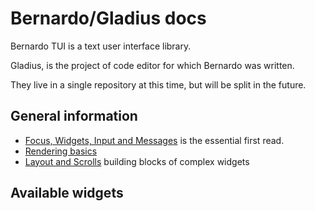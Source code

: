 # Bernardo/Gladius docs

Bernardo TUI is a text user interface library.

Gladius, is the project of code editor for which Bernardo was written.

They live in a single repository at this time, but will be split in the future.

## General information

- [Focus, Widgets, Input and Messages](focus_and_input.md) is the essential first read.
- [Rendering basics](rendering.md)
- [Layout and Scrolls](layouts_and_scrolls.md) building blocks of complex widgets

## Available widgets

